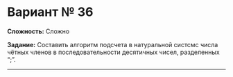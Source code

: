 # Вариант № 36
**Сложность:** Сложно

**Задание:**  Составить алгоритм подсчета в натуральной систсмс числа чётных членов в последовательности десятичных чисел, разделенных “;”.

---
